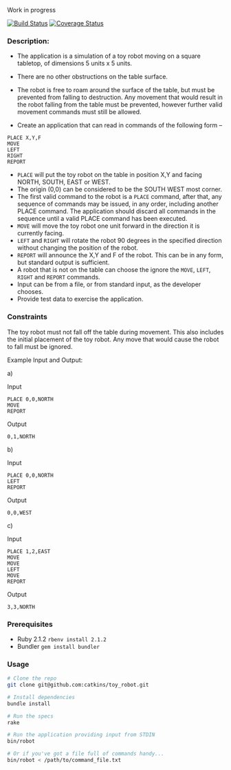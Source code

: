 Work in progress

[![Build Status](https://travis-ci.org/catkins/toy_robot.svg)](https://travis-ci.org/catkins/toy_robot) [![Coverage Status](https://coveralls.io/repos/catkins/toy_robot/badge.svg?branch=master&service=github)](https://coveralls.io/github/catkins/toy_robot?branch=master)

### Description:

- The application is a simulation of a toy robot moving on a square tabletop, of dimensions 5 units x 5 units.
- There are no other obstructions on the table surface.
- The robot is free to roam around the surface of the table, but must be prevented from falling to destruction. Any movement
that would result in the robot falling from the table must be prevented, however further valid movement commands must still
be allowed.

- Create an application that can read in commands of the following form –

```
PLACE X,Y,F
MOVE
LEFT
RIGHT
REPORT
```

- `PLACE` will put the toy robot on the table in position X,Y and facing NORTH, SOUTH, EAST or WEST.
- The origin (0,0) can be considered to be the SOUTH WEST most corner.
- The first valid command to the robot is a `PLACE` command, after that, any sequence of commands may be issued, in any order, including another PLACE command. The application should discard all commands in the sequence until a valid PLACE command has been executed.
- `MOVE` will move the toy robot one unit forward in the direction it is currently facing.
- `LEFT` and `RIGHT` will rotate the robot 90 degrees in the specified direction without changing the position of the robot.
- `REPORT` will announce the X,Y and F of the robot. This can be in any form, but standard output is sufficient.
- A robot that is not on the table can choose the ignore the `MOVE`, `LEFT`, `RIGHT` and `REPORT` commands.
- Input can be from a file, or from standard input, as the developer chooses.
- Provide test data to exercise the application.

### Constraints

The toy robot must not fall off the table during movement. This also includes the initial placement of the toy robot.
Any move that would cause the robot to fall must be ignored.

Example Input and Output:

a)

Input

```
PLACE 0,0,NORTH
MOVE
REPORT
```

Output

```
0,1,NORTH
```

b)

Input

```
PLACE 0,0,NORTH
LEFT
REPORT
```

Output

```
0,0,WEST
```

c)

Input

```
PLACE 1,2,EAST
MOVE
MOVE
LEFT
MOVE
REPORT
```

Output

```
3,3,NORTH
```

### Prerequisites

- Ruby 2.1.2 `rbenv install 2.1.2`
- Bundler `gem install bundler`

### Usage

```bash
# Clone the repo
git clone git@github.com:catkins/toy_robot.git

# Install dependencies
bundle install

# Run the specs
rake

# Run the application providing input from STDIN
bin/robot

# Or if you've got a file full of commands handy...
bin/robot < /path/to/command_file.txt
```

